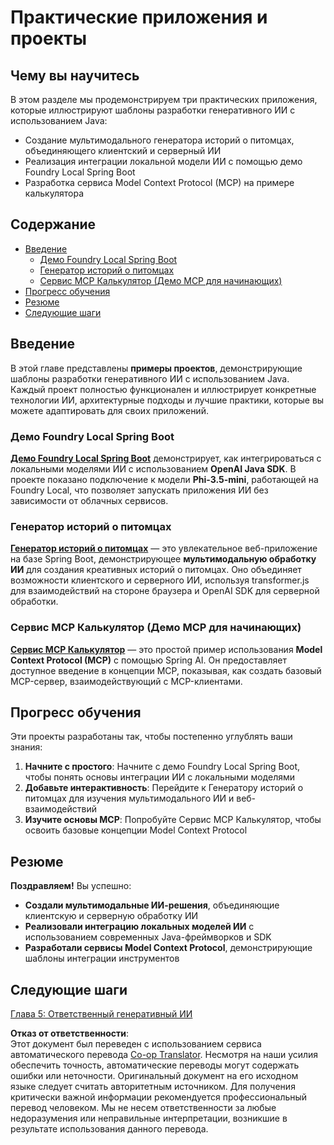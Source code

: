 <!--
CO_OP_TRANSLATOR_METADATA:
{
  "original_hash": "d45b8e2291ab1357592c904c103cbc81",
  "translation_date": "2025-07-28T10:17:54+00:00",
  "source_file": "04-PracticalSamples/README.md",
  "language_code": "ru"
}
-->
# Практические приложения и проекты

## Чему вы научитесь
В этом разделе мы продемонстрируем три практических приложения, которые иллюстрируют шаблоны разработки генеративного ИИ с использованием Java:
- Создание мультимодального генератора историй о питомцах, объединяющего клиентский и серверный ИИ
- Реализация интеграции локальной модели ИИ с помощью демо Foundry Local Spring Boot
- Разработка сервиса Model Context Protocol (MCP) на примере калькулятора

## Содержание

- [Введение](../../../04-PracticalSamples)
  - [Демо Foundry Local Spring Boot](../../../04-PracticalSamples)
  - [Генератор историй о питомцах](../../../04-PracticalSamples)
  - [Сервис MCP Калькулятор (Демо MCP для начинающих)](../../../04-PracticalSamples)
- [Прогресс обучения](../../../04-PracticalSamples)
- [Резюме](../../../04-PracticalSamples)
- [Следующие шаги](../../../04-PracticalSamples)

## Введение

В этой главе представлены **примеры проектов**, демонстрирующие шаблоны разработки генеративного ИИ с использованием Java. Каждый проект полностью функционален и иллюстрирует конкретные технологии ИИ, архитектурные подходы и лучшие практики, которые вы можете адаптировать для своих приложений.

### Демо Foundry Local Spring Boot

**[Демо Foundry Local Spring Boot](foundrylocal/README.md)** демонстрирует, как интегрироваться с локальными моделями ИИ с использованием **OpenAI Java SDK**. В проекте показано подключение к модели **Phi-3.5-mini**, работающей на Foundry Local, что позволяет запускать приложения ИИ без зависимости от облачных сервисов.

### Генератор историй о питомцах

**[Генератор историй о питомцах](petstory/README.md)** — это увлекательное веб-приложение на базе Spring Boot, демонстрирующее **мультимодальную обработку ИИ** для создания креативных историй о питомцах. Оно объединяет возможности клиентского и серверного ИИ, используя transformer.js для взаимодействий на стороне браузера и OpenAI SDK для серверной обработки.

### Сервис MCP Калькулятор (Демо MCP для начинающих)

**[Сервис MCP Калькулятор](calculator/README.md)** — это простой пример использования **Model Context Protocol (MCP)** с помощью Spring AI. Он предоставляет доступное введение в концепции MCP, показывая, как создать базовый MCP-сервер, взаимодействующий с MCP-клиентами.

## Прогресс обучения

Эти проекты разработаны так, чтобы постепенно углублять ваши знания:

1. **Начните с простого**: Начните с демо Foundry Local Spring Boot, чтобы понять основы интеграции ИИ с локальными моделями
2. **Добавьте интерактивность**: Перейдите к Генератору историй о питомцах для изучения мультимодального ИИ и веб-взаимодействий
3. **Изучите основы MCP**: Попробуйте Сервис MCP Калькулятор, чтобы освоить базовые концепции Model Context Protocol

## Резюме

**Поздравляем!** Вы успешно:

- **Создали мультимодальные ИИ-решения**, объединяющие клиентскую и серверную обработку ИИ
- **Реализовали интеграцию локальных моделей ИИ** с использованием современных Java-фреймворков и SDK
- **Разработали сервисы Model Context Protocol**, демонстрирующие шаблоны интеграции инструментов

## Следующие шаги

[Глава 5: Ответственный генеративный ИИ](../05-ResponsibleGenAI/README.md)

**Отказ от ответственности**:  
Этот документ был переведен с использованием сервиса автоматического перевода [Co-op Translator](https://github.com/Azure/co-op-translator). Несмотря на наши усилия обеспечить точность, автоматические переводы могут содержать ошибки или неточности. Оригинальный документ на его исходном языке следует считать авторитетным источником. Для получения критически важной информации рекомендуется профессиональный перевод человеком. Мы не несем ответственности за любые недоразумения или неправильные интерпретации, возникшие в результате использования данного перевода.
